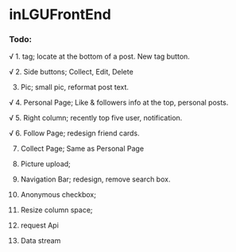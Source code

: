 # inLGUFrontEnd
### Todo:
√ 1. tag; locate at the bottom of a post. New tag button.

√ 2. Side buttons; Collect, Edit, Delete

3. Pic; small pic, reformat post text.

√ 4. Personal Page; Like & followers info at the top, personal posts.

√ 5. Right column; recently top five user, notification.

√ 6. Follow Page; redesign friend cards.

7. Collect Page; Same as Personal Page

8. Picture upload;

9. Navigation Bar; redesign, remove search box.

10. Anonymous checkbox;

11. Resize column space;

12. request Api

13. Data stream

